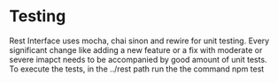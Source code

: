 # Testing

Rest Interface uses mocha, chai sinon and rewire for unit testing. Every significant change like adding a new feature or a fix with moderate or severe imapct needs to be accompanied by good amount of unit tests.<BR>To execute the tests, in the ../rest path run the the command npm test

